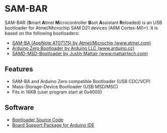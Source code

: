 # SAM-BAR
SAM-BAR (**S**mart **A**tmel **M**icrocontroller **B**oot **A**ssistant **R**eloaded) is an USB bootloader for Atmel/Microchip SAM D21 devices (ARM Cortex-M0+).
It is based on the following bootloaders:
* [SAM-BA (AppNote AT07175) by Atmel/Microchip (www.atmel.com)](http://www.atmel.com/images/Atmel-42366-SAM-BA-Bootloader-for-SAM-D21_ApplicationNote_AT07175.zip)
* [Arduino Zero Bootloader by Arduino LLC (www.arduino.cc)](https://github.com/arduino/ArduinoCore-samd/tree/master/bootloaders/zero)
* [SAMD-MSD-Bootloader by Justin Mattair (www.mattairtech.com)](https://github.com/mattairtech/SAMD-MSD-Bootloader)


## Features
* SAM-BA and Arduino Zero compatible Bootloader (USB CDC/VCP)
* Mass-Storage-Device Bootloader (USB MSD/MSC)
* Fits in 16KB (user program start at 0x4000)


## Software
* [Bootloader Source Code](https://github.com/watterott/SAM-BAR/tree/master/software/bootloader)
* [Board Support Package for Arduino IDE](https://github.com/watterott/SAM-BAR/tree/master/software/arduino)
